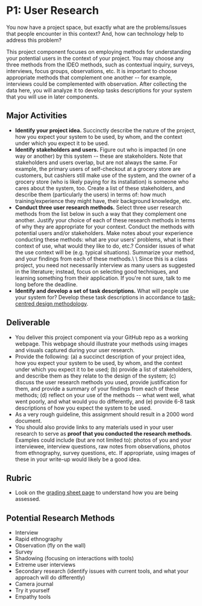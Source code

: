 # P1: User Research

You now have a project space, but exactly what are the problems/issues that people encounter in this context? And, how can technology help to address this problem?

This project component focuses on employing methods for understanding your potential users in the context of your project. You may choose any three methods from the IDEO methods, such as contextual inquiry, surveys, interviews, focus groups, observations, etc. It is important to choose appropriate methods that complement one another -- for example, interviews could be complemented with observation. After collecting the data here, you will analyze it to develop tasks descriptions for your system that you will use in later components.

## Major Activities
* **Identify your project idea.** Succinctly describe the nature of the project, how you expect your system to be used, by whom, and the context under which you expect it to be used.
* **Identify stakeholders and users.** Figure out who is impacted (in one way or another) by this system -- these are stakeholders. Note that stakeholders and users overlap, but are not always the same. For example, the primary users of self-checkout at a grocery store are customers, but cashiers still make use of the system, and the owner of a grocery store (who is likely paying for its installation) is someone who cares about the system, too. Create a list of these stakeholders, and describe them (particularly the users) in terms of: how much training/experience they might have, their background knowledge, etc.
* **Conduct three user research methods.** Select three user research methods from the list below in such a way that they complement one another. Justify your choice of each of these research methods in terms of why they are appropriate for your context. Conduct the methods with potential users and/or stakeholders. Make notes about your experience conducting these methods: what are your users' problems, what is their context of use, what would they like to do, etc.? Consider issues of what the use context will be (e.g. typical situations). Summarize your method, and your findings from each of these methods.\\
\\
Since this is a class project, you need not necessarily interview as many users as suggested in the literature; instead, focus on selecting good techniques, and learning something from their application. If you're not sure, talk to me long before the deadline.
* **Identify and develop a set of task descriptions.** What will people use your system for? Develop these task descriptions in accordance to [task-centred design methodology](http://grouplab.cpsc.ucalgary.ca/grouplab/uploads/Publications/Publications/2004-TaskAnalysis.LEAChapter.pdf).

## Deliverable
* You deliver this project component via your GitHub repo as a working webpage. This webpage should illustrate your methods using images and visuals captured during your user research.
* Provide the following: (a) a succinct description of your project idea, how you expect your system to be used, by whom, and the context under which you expect it to be used; (b) provide a list of stakeholders, and describe them as they relate to the design of the system; (c) discuss the user research methods you used, provide justification for them, and provide a summary of your findings from each of these methods; (d) reflect on your use of the methods -- what went well, what went poorly, and what would you do differently, and (e) provide 6-8 task descriptions of how you expect the system to be used.
* As a very rough guideline, this assignment should result in a 2000 word document.
* You should also provide links to any materials used in your user research to serve as **proof that you conducted the research methods**. Examples could include (but are not limited to): photos of you and your interviewee, interview questions, raw notes from observations, photos from ethnography, survey questions, etc. If appropriate, using images of these in your write-up would likely be a good idea.

## Rubric
* Look on the [grading sheet page](project-grading-sheets.md) to understand how you are being assessed.

## Potential Research Methods
* Interview
* Rapid ethnography
* Observation (fly on the wall)
* Survey
* Shadowing (focusing on interactions with tools)
* Extreme user interviews
* Secondary research (identify issues with current tools, and what your approach will do differently)
* Camera journal
* Try it yourself
* Empathy tools

<!-- 
## Resources
More insight into how to conduct certain methods
http://www.interaction-design.org/encyclopedia/
Sharp, H., Rogers, Y., and Preece, J. Interaction Design. (2002).
Moggridge, B. (2007) Designing Interactions. Cambridge, MA: The M.I.T. Press
http://designresearchtechniques.com/ - Even more research methods!
Task-centered Design Reading
Working through Task-Centered System Design. Greenberg, S. (2003) in Diaper, D. and Stanton, N. (Eds) The Handbook of Task Analysis for Human-Computer Interaction. Lawrence Erlbaum Associates.
-->